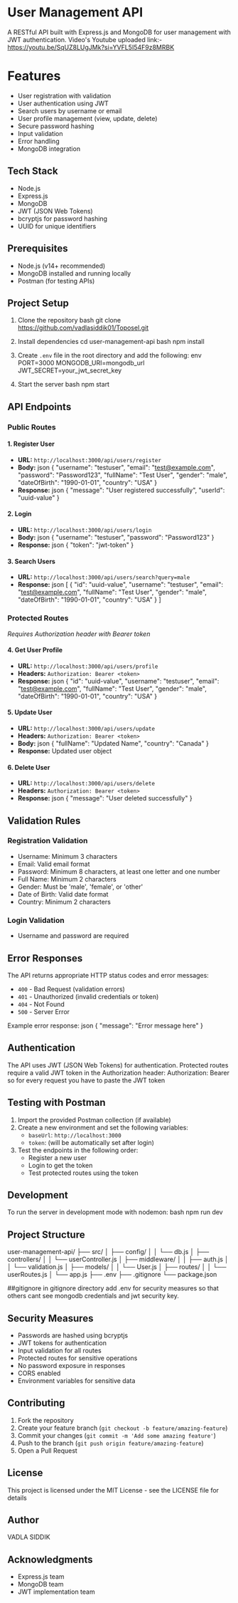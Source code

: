 # User Management API

A RESTful API built with Express.js and MongoDB for user management with JWT authentication.
Video's Youtube uploaded link:- https://youtu.be/SqUZ8LUgJMk?si=YVFL5I54F9z8MRBK
# Features

- User registration with validation
- User authentication using JWT
- Search users by username or email
- User profile management (view, update, delete)
- Secure password hashing
- Input validation
- Error handling
- MongoDB integration

## Tech Stack

- Node.js
- Express.js
- MongoDB
- JWT (JSON Web Tokens)
- bcryptjs for password hashing
- UUID for unique identifiers

## Prerequisites

- Node.js (v14+ recommended)
- MongoDB installed and running locally
- Postman (for testing APIs)

## Project Setup

1. Clone the repository
bash
git clone https://github.com/vadlasiddik01/Toposel.git

2. Install dependencies
cd user-management-api
bash
npm install

3. Create `.env` file in the root directory and add the following:
env
PORT=3000
MONGODB_URI=mongodb_url
JWT_SECRET=your_jwt_secret_key

4. Start the server
bash
npm start

## API Endpoints

### Public Routes

#### 1. Register User
- **URL:** `http://localhost:3000/api/users/register`
- **Body:**
json
{
"username": "testuser",
"email": "test@example.com",
"password": "Password123",
"fullName": "Test User",
"gender": "male",
"dateOfBirth": "1990-01-01",
"country": "USA"
}
- **Response:** 
json
{
"message": "User registered successfully",
"userId": "uuid-value"
}

#### 2. Login
- **URL:** `http://localhost:3000/api/users/login`
- **Body:**
json
{
"username": "testuser",
"password": "Password123"
}
- **Response:**
json
{
"token": "jwt-token"
}

#### 3. Search Users
- **URL:** `http://localhost:3000/api/users/search?query=male`
- **Response:**
json
[
{
"id": "uuid-value",
"username": "testuser",
"email": "test@example.com",
"fullName": "Test User",
"gender": "male",
"dateOfBirth": "1990-01-01",
"country": "USA"
}
]

### Protected Routes
*Requires Authorization header with Bearer token*

#### 4. Get User Profile
- **URL:** `http://localhost:3000/api/users/profile`
- **Headers:** `Authorization: Bearer <token>`
- **Response:**
json
{
"id": "uuid-value",
"username": "testuser",
"email": "test@example.com",
"fullName": "Test User",
"gender": "male",
"dateOfBirth": "1990-01-01",
"country": "USA"
}

#### 5. Update User
- **URL:** `http://localhost:3000/api/users/update`
- **Headers:** `Authorization: Bearer <token>`
- **Body:**
json
{
"fullName": "Updated Name",
"country": "Canada"
}
- **Response:** Updated user object

#### 6. Delete User
- **URL:** `http://localhost:3000/api/users/delete`
- **Headers:** `Authorization: Bearer <token>`
- **Response:**
json
{
"message": "User deleted successfully"
}

## Validation Rules

### Registration Validation
- Username: Minimum 3 characters
- Email: Valid email format
- Password: Minimum 8 characters, at least one letter and one number
- Full Name: Minimum 2 characters
- Gender: Must be 'male', 'female', or 'other'
- Date of Birth: Valid date format
- Country: Minimum 2 characters

### Login Validation
- Username and password are required

## Error Responses

The API returns appropriate HTTP status codes and error messages:

- `400` - Bad Request (validation errors)
- `401` - Unauthorized (invalid credentials or token)
- `404` - Not Found
- `500` - Server Error

Example error response:
json
{
"message": "Error message here"
}


## Authentication

The API uses JWT (JSON Web Tokens) for authentication. Protected routes require a valid JWT token in the Authorization header:
Authorization: Bearer <your-token-here>
so for every request you have to paste the JWT token

## Testing with Postman

1. Import the provided Postman collection (if available)
2. Create a new environment and set the following variables:
   - `baseUrl`: `http://localhost:3000`
   - `token`: (will be automatically set after login)
3. Test the endpoints in the following order:
   - Register a new user
   - Login to get the token
   - Test protected routes using the token

## Development

To run the server in development mode with nodemon:
bash
npm run dev
## Project Structure
user-management-api/
├── src/
│ ├── config/
│ │ └── db.js
│ ├── controllers/
│ │ └── userController.js
│ ├── middleware/
│ │ ├── auth.js
│ │ └── validation.js
│ ├── models/
│ │ └── User.js
│ ├── routes/
│ │ └── userRoutes.js
│ └── app.js
├── .env
├── .gitignore
└── package.json

##gitignore
in gitignore directory add .env for security measures so that others cant see mongodb credentials and jwt security key.

## Security Measures

- Passwords are hashed using bcryptjs
- JWT tokens for authentication
- Input validation for all routes
- Protected routes for sensitive operations
- No password exposure in responses
- CORS enabled
- Environment variables for sensitive data

## Contributing

1. Fork the repository
2. Create your feature branch (`git checkout -b feature/amazing-feature`)
3. Commit your changes (`git commit -m 'Add some amazing feature'`)
4. Push to the branch (`git push origin feature/amazing-feature`)
5. Open a Pull Request

## License

This project is licensed under the MIT License - see the LICENSE file for details

## Author

VADLA SIDDIK

## Acknowledgments

- Express.js team
- MongoDB team
- JWT implementation team
